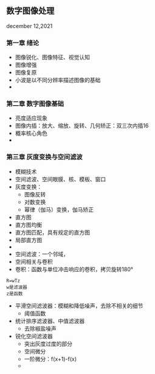 ## 数字图像处理  
december 12,2021  

### 第一章 绪论 
- 图像锐化、图像特征、视觉认知  
- 图像增强  
- 图像复原  
- 小波是以不同分辨率描述图像的基础  
- 
### 第二章 数字图像基础 
- 亮度适应现象  
- 图像内插：放大、缩放、旋转、几何矫正：双三次内插16  
- 概率核心角色  
- 

### 第三章 灰度变换与空间滤波  
- 模糊技术  
- 空间滤波、空间眼膜、核、模板、窗口  
- 灰度变换：  
  - 图像反转  
  - 对数变换  
  - 幂律（伽马）变换，伽马矫正  
- 直方图  
- 直方图均衡  
- 直方图匹配，具有规定的直方图  
- 局部直方图  
- 
- 空间滤波：一个邻域，  
- 空间相关与卷积  
- 卷积：函数与单位冲击响应的卷积，拷贝旋转180°  
```
R=wTz  
w是滤波器  
z是函数  
```
- 平滑空间滤波器：模糊和降低噪声，去除不相关的细节  
  - 阈值函数  
- 统计排序滤波器、中值滤波器  
  - 去除椒盐噪声  
- 锐化空间滤波器  
  - 突出灰度过度的部分  
  - 空间微分  
  - 一阶微分：f(x+1)-f(x)  
  - 
